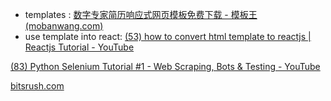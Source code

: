- templates : [数字专家简历响应式网页模板免费下载 - 模板王 (mobanwang.com)](http://www.mobanwang.com/mb/202108/18467.html)
- use template into react: [(53) how to convert html template to reactjs | Reactjs Tutorial - YouTube](https://www.youtube.com/watch?v=oQXsSpuXUl4)

[(83) Python Selenium Tutorial #1 - Web Scraping, Bots & Testing - YouTube](https://www.youtube.com/watch?v=Xjv1sY630Uc&list=PLzMcBGfZo4-n40rB1XaJ0ak1bemvlqumQ)

[bitsrush.com](https://bitsrush.com/zh-hant/build-wordpress-website/)

